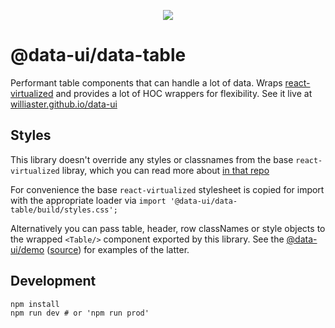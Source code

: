 <p align="center">
  <a title="package version" target="_blank" href="https://img.shields.io/npm/v/@data-ui/data-table.svg?style=flat-square">
    <img src="https://img.shields.io/npm/v/@data-ui/data-table.svg?style=flat-square" />
  </a>
</p>

# @data-ui/data-table

Performant table components that can handle a lot of data.
Wraps [react-virtualized](https://github.com/bvaughn/react-virtualized) and provides a lot
of HOC wrappers for flexibility. See it live at <a href="https://williaster.github.io/data-ui" target="_blank">williaster.github.io/data-ui</a>

## Styles
This library doesn't override any styles or classnames from the base `react-virtualized` libray, which you can read more about <a href="https://github.com/bvaughn/react-virtualized/blob/master/docs/customizingStyles.md" target="_blank">in that repo</a>

For convenience the base `react-virtualized` stylesheet is copied for import with the appropriate loader via
`import '@data-ui/data-table/build/styles.css';`

Alternatively you can pass table, header, row classNames or style objects to the wrapped `<Table/>` component exported by this library.
See the <a href="https://williaster.github.io/data-ui" target="_blank">@data-ui/demo</a> (<a href="https://github.com/williaster/data-ui/tree/master/packages/demo" target="_blank">source</a>) for examples of the latter.

## Development
```
npm install
npm run dev # or 'npm run prod'
```
